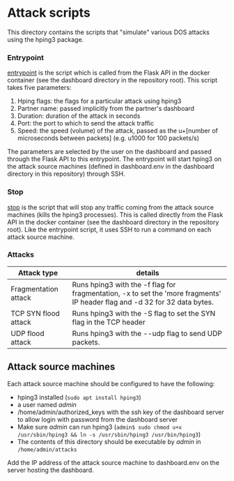 # Attack scripts

This directory contains the scripts that "simulate" various DOS attacks using the hping3 package.

### Entrypoint
[entrypoint](entrypoint) is the script which is called from the Flask API in the docker container (see the dashboard 
directory in the repository root). This script takes five parameters:
1. Hping flags: the flags for a particular attack using hping3
2. Partner name: passed implicitly from the partner's dashboard
3. Duration: duration of the attack in seconds
4. Port: the port to which to send the attack traffic
5. Speed: the speed (volume) of the attack, passed as the u+\[number of microseconds between packets] (e.g. u1000 for 
   100 packets/s)
   
The parameters are selected by the user on the dashboard and passed through the Flask API to this entrypoint. The 
entrypoint will start hping3 on the attack source machines (defined in dashboard.env in the dashboard 
directory in this repository) through SSH.

### Stop
[stop](stop) is the script that will stop any traffic coming from the attack source machines (kills the hping3 
processes). This is called directly from the Flask API in the docker container (see the dashboard directory in the 
repository root). Like the entrypoint script, it uses SSH to run a command on each attack source machine.

### Attacks

| Attack type          | details                                                                                                                    |
|----------------------| ----------------------------------------------------------------------------------------------------------------------------|
| Fragmentation attack | Runs hping3 with the -f flag for fragmentation, -x to set the 'more fragments' IP header flag and -d 32 for 32 data bytes. |
| TCP SYN flood attack | Runs hping3 with the -S flag to set the SYN flag in the TCP header                                                         |
| UDP flood attack     | Runs hping3 with the --udp flag to send UDP packets.                                                                       |

## Attack source machines

Each attack source machine should be configured to have the following:
- hping3 installed (`sudo apt install hping3`)
- a user named _admin_
- /home/admin/authorized_keys with the ssh key of the dashboard server to allow login with password from the dashboard 
  server
- Make sure _admin_ can run hping3 (`admin$ sudo chmod u+x /usr/sbin/hping3 && ln -s /usr/sbin/hping3 /usr/bin/hping3`)
- The contents of this directory should be executable by _admin_ in `/home/admin/attacks`

Add the IP address of the attack source machine to dashboard.env on the server hosting the dashboard.